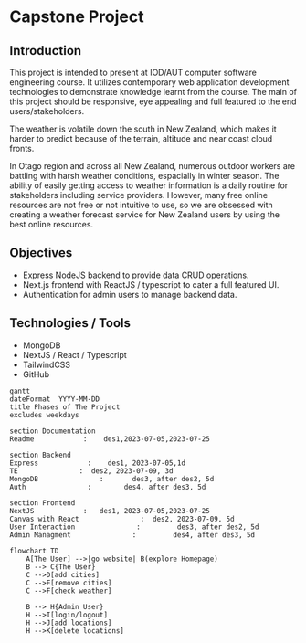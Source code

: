 # Capstone Project

## Introduction
This project is intended to present at IOD/AUT computer software engineering course. It utilizes contemporary web application development technologies to demonstrate knowledge learnt from the course. The main of this project should be responsive, eye appealing and full featured to the end users/stakeholders. 

The weather is volatile down the south in New Zealand, which makes it harder to predict because of the terrain, altitude and near coast cloud fronts. 

In Otago region and across all New Zealand, numerous outdoor workers are battling with harsh weather conditions, espacially in winter season. The ability of easily getting access to weather information is a daily routine for stakeholders including service providers. However, many free online resources are not free or not intuitive to use, so we are obsessed with creating a weather forecast service for New Zealand users by using the best online resources.

## Objectives
- Express NodeJS backend to provide data CRUD operations.
- Next.js frontend with ReactJS / typescript to cater a full featured UI.
- Authentication for admin users to manage backend data.

## Technologies / Tools
- MongoDB
- NextJS / React / Typescript
- TailwindCSS
- GitHub

```mermaid
gantt
dateFormat  YYYY-MM-DD
title Phases of The Project
excludes weekdays

section Documentation
Readme            :    des1,2023-07-05,2023-07-25

section Backend
Express            :    des1, 2023-07-05,1d
TE               :  des2, 2023-07-09, 3d
MongoDB               :       des3, after des2, 5d
Auth               :        des4, after des3, 5d

section Frontend
NextJS            :   des1, 2023-07-05,2023-07-25
Canvas with React               :  des2, 2023-07-09, 5d 
User Interaction               :         des3, after des2, 5d
Admin Managment               :         des4, after des3, 5d

```

```mermaid
flowchart TD
    A[The User] -->|go website| B(explore Homepage)
    B --> C{The User}
    C -->D[add cities]
    C -->E[remove cities]
    C -->F[check weather]

    B --> H{Admin User}
    H -->I[login/logout]
    H -->J[add locations]
    H -->K[delete locations]
```